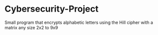 # Cybersecurity-Project
Small program that encrypts alphabetic letters using the Hill cipher with a matrix any size 2x2 to 9x9
